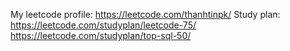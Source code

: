 My leetcode profile: https://leetcode.com/thanhtinpk/
Study plan:
https://leetcode.com/studyplan/leetcode-75/
https://leetcode.com/studyplan/top-sql-50/
